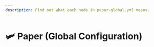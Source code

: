 ```yaml
---
description: Find out what each node in paper-global.yml means.
---
```


# 🛩️ Paper (Global Configuration)
